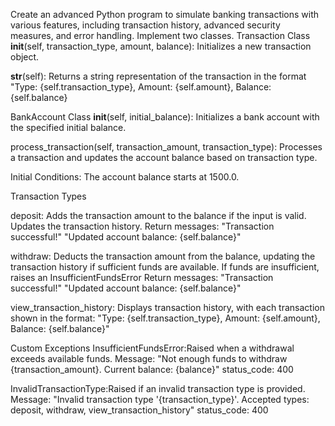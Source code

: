 Create an advanced Python program to simulate banking transactions with various features, including transaction history, advanced security measures, and error handling. Implement two classes.
Transaction Class
__init__(self, transaction_type, amount, balance): Initializes a new transaction object.

__str__(self):  Returns a string representation of the transaction in the format "Type: {self.transaction_type}, Amount: {self.amount}, Balance: {self.balance}


BankAccount Class
__init__(self, initial_balance): Initializes a bank account with the specified initial balance.

process_transaction(self, transaction_amount, transaction_type): Processes a transaction and updates the account balance based on transaction type.

Initial Conditions: The account balance starts at 1500.0.



Transaction Types

deposit:
Adds the transaction amount to the balance if the input is valid.
Updates the transaction history.
Return messages:
		"Transaction successful!"
         "Updated account balance: {self.balance}"


withdraw:
Deducts the transaction amount from the balance, updating the transaction history if sufficient funds are available.
If funds are insufficient, raises an InsufficientFundsError
Return messages:
		"Transaction successful!"
        "Updated account balance: {self.balance}"

view_transaction_history:
Displays transaction history, with each transaction shown in the format: "Type: {self.transaction_type}, Amount: {self.amount}, Balance: {self.balance}"


Custom Exceptions
InsufficientFundsError:Raised when a withdrawal exceeds available funds.
Message: "Not enough funds to withdraw {transaction_amount}. Current balance: {balance}"
status_code: 400

InvalidTransactionType:Raised if an invalid transaction type is provided.
Message: "Invalid transaction type '{transaction_type}'. Accepted types: deposit, withdraw, view_transaction_history"
status_code: 400
